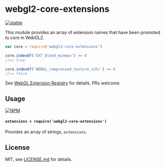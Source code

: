 # webgl2-core-extensions

[![stable](http://badges.github.io/stability-badges/dist/stable.svg)](http://github.com/badges/stability-badges)

This module provides an array of extension names that have been promoted to core in WebGL2.

```js
var core = require('webgl2-core-extensions')

core.indexOf('EXT_blend_minmax') >= 0
//=> true

core.indexOf('WEBGL_compressed_texture_s3tc') >= 0
//=> false
```

See [WebGL Extension Registry](https://www.khronos.org/registry/webgl/extensions/) for details. PRs welcome.

## Usage

[![NPM](https://nodei.co/npm/webgl2-core-extensions.png)](https://www.npmjs.com/package/webgl2-core-extensions)

#### `extensions = require('webgl2-core-extensions')`

Provides an array of strings, `extensions`.

## License

MIT, see [LICENSE.md](http://github.com/Jam3/webgl2-core-extensions/blob/master/LICENSE.md) for details.
